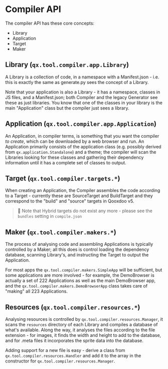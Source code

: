 # Compiler API

The compiler API has these core concepts:

- Library
- Application
- Target
- Maker

## Library (`qx.tool.compiler.app.Library`)

A Library is a collection of code, in a namespace with a Manifest.json - i.e.
this is exactly the same as generate.py sees the concept of a Library.

Note that your application is also a Library - it has a namespace, classes in JS
files, and a Manifest.json; both Compiler and the legacy Generator see these as
just libraries. You know that one of the classes in your library is the main
"Application" class but the compiler just sees a library.

## Application (`qx.tool.compiler.app.Application`)

An Application, in compiler terms, is something that you want the compiler _to
create_, which can be downloaded by a web browser and run. An Application
primarily consists of the application class (e.g. possibly derived from
`qx.application.Standalone`) and a theme; the compiler will scan the Libraries
looking for these classes and gathering their dependency information until it
has a complete set of classes to output.

## Target (`qx.tool.compiler.targets.*`)

When creating an Application, the Compiler assembles the code according to a
Target - currently these are SourceTarget and BuildTarget and they correspond to
the "build" and "source" targets in Qooxdoo v5.

> :memo: Note that Hybrid targets do not exist any more - please see the `bundles`
setting in `compile.json`

## Maker (`qx.tool.compiler.makers.*`)

The process of analysing code and assembling Applications is typically
controlled by a Maker; all this does is control loading the dependency database,
scanning Library's, and instructing the Target to output the Application.

For most apps the `qx.tool.compiler.makers.SimpleApp` will be sufficient, but some
applications are more involved - for example, the DemoBrowser is actually a set
of 222 Applications as well as the main DemoBrowser app, and the
`qx.tool.compiler.makers.DemoBrowserApp` class takes care of "making" all 223
Applications.

## Resources (`qx.tool.compiler.resources.*`)

Analysing resources is controlled by `qx.tool.compiler.resources.Manager`, it scans
the `resources` directory of each Library and compiles a database of what's
available. Along the way, it analyses the files according to the file
extension - for images, it finds the width and height to add to the database,
and for .meta files it incorporates the sprite data into the database.

Adding support for a new file is easy - derive a class from
`qx.tool.compiler.resources.Handler` and add it to the array in the constructor for
`qx.tool.compiler.resources.Manager`.
